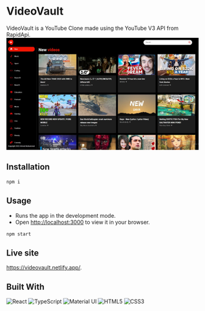 # VideoVault

VideoVault is a YouTube Clone made using the YouTube V3 API from RapidApi.
![React](./assets/home.JPG)
## Installation

```bash
npm i
```

## Usage

- Runs the app in the development mode.
- Open [http://localhost:3000](http://localhost:3000) to view it in your browser.

```bash
npm start
```

## Live site
https://videovault.netlify.app/.

## Built With

![React](https://img.shields.io/badge/react-%2320232a.svg?style=for-the-badge&logo=react&logoColor=%2361DAFB)
![TypeScript](https://img.shields.io/badge/typescript-%23007ACC.svg?style=for-the-badge&logo=typescript&logoColor=white)
![Material UI](https://img.shields.io/badge/Material%20UI-e5e5e5?style=for-the-badge&logo=mui&logoColor=blue)
![HTML5](https://img.shields.io/badge/html5-%23E34F26.svg?style=for-the-badge&logo=html5&logoColor=white)
![CSS3](https://img.shields.io/badge/css3-%231572B6.svg?style=for-the-badge&logo=css3&logoColor=white)
